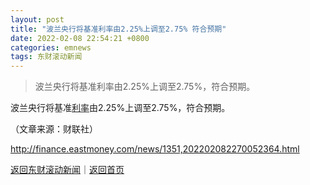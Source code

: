 ```yaml
---
layout: post
title: "波兰央行将基准利率由2.25%上调至2.75% 符合预期"
date: 2022-02-08 22:54:21 +0800
categories: emnews
tags: 东财滚动新闻
---
```

> 波兰央行将基准利率由2.25%上调至2.75%，符合预期。

<p>波兰央行将基准<span id="Info.344"><a href="http://data.eastmoney.com/cjsj/yhll.html" class="infokey">利率</a></span>由2.25%上调至2.75%，符合预期。</p><p class="em_media">（文章来源：财联社）</p>

<http://finance.eastmoney.com/news/1351,202202082270052364.html>

[返回东财滚动新闻](//finews.withounder.com/emnews/)｜[返回首页](//finews.withounder.com/)
